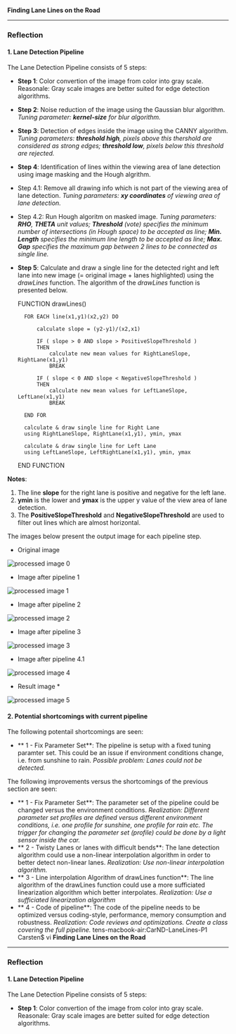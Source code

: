 **Finding Lane Lines on the Road** 

---
### Reflection

#### 1. Lane Detection Pipeline

The Lane Detection Pipeline consists of 5 steps:

* **Step 1**: Color convertion of the image from color into gray scale. 
Reasonale: Gray scale images are better suited for edge detection algorithms.
* **Step 2**: Noise reduction of the image using the Gaussian blur algorithm.
*Tuning parameter: **kernel-size** for blur algorithm.* 
* **Step 3**: Detection of edges inside the image using the CANNY algorithm. 
*Tuning parameters: **threshold high**, pixels above this thershold are considered as strong edges;
**threshold low**, pixels below this threshold are rejected.*
* **Step 4**: Identification of lines within the viewing area of lane detection using image masking and the Hough algrithm. 
* Step 4.1: Remove all drawing info which is not part of the viewing area of lane detection.
*Tuning parameters: **xy coordinates** of viewing area of lane detection.*
* Step 4.2: Run Hough algoritm on masked image.
*Tuning parameters: **RHO**, **THETA** unit values;
**Threshold** (vote) specifies the minimum number of intersections (in Hough space) to be accepted as line;
**Min. Length** specifies the minimum line length to be accepted as line;
**Max. Gap** specifies the maximum gap between 2 lines to be connected as single line.*
* **Step 5**: Calculate and draw a single line for the detected right and left lane into new image 
(= original image + lanes highlighted) using the *drawLines* function. The algorithm of the *drawLines*
function is presented below.

 
    FUNCTION drawLines() 
                                
        FOR EACH line(x1,y1)(x2,y2) DO
                        
            calculate slope = (y2-y1)/(x2,x1)
                        
            IF ( slope > 0 AND slope > PositiveSlopeThreshold ) 
            THEN   
                calculate new mean values for RightLaneSlope, RightLane(x1,y1)
                BREAK
             
            IF ( slope < 0 AND slope < NegativeSlopeThreshold ) 
            THEN   
                calculate new mean values for LeftLaneSlope, LeftLane(x1,y1)
                BREAK
                
        END FOR        
                           
        calculate & draw single line for Right Lane 
        using RightLaneSlope, RightLane(x1,y1), ymin, ymax
        
        calculate & draw single line for Left Lane
        using LeftLaneSlope, LeftRightLane(x1,y1), ymin, ymax
        
    END FUNCTION
        
        
   
**Notes**: 
1. The line **slope** for the right lane is positive and negative for the left lane. 
2. **ymin** is the lower and **ymax** is the upper y value of the view area of lane detection. 
3. The **PositiveSlopeThreshold** and **NegativeSlopeThreshold** are used to filter out lines which are almost horizontal.
    

The images below present the output image for each pipeline step.


* Original image 

![processed image 0](./pipeline/image.start.jpg "Original")


* Image after pipeline 1 

![processed image 1](./pipeline/image.pipeline1.jpg "Pipeline 1")


* Image after pipeline 2 

![processed image 2](./pipeline/image.pipeline2.jpg "Pipeline 2")


* Image after pipeline 3 

![processed image 3](./pipeline/image.pipeline3.jpg "Pipeline 3")


* Image after pipeline 4.1 

![processed image 4](./pipeline/image.pipeline4.jpg "Pipeline 4.1")


* Result image *

![processed image 5](./pipeline/image.processed.jpg "Result")
                   


#### 2. Potential shortcomings with current pipeline

The following potentail shortcomings are seen:

* ** 1 - Fix Parameter Set**: The pipeline is setup with a fixed tuning paramter set. 
This could be an issue if environment conditions change, i.e. from sunshine to rain.
*Possible problem: Lanes could not be detected.* 

The following improvements versus the shortcomings of the previous section are seen:

* ** 1 - Fix Parameter Set**: 
The parameter set of the pipeline could be changed versus the environment conditions.
*Realization: Different parameter set profiles are defined versus different environment conditions, i.e.
one profile for sunshine, one profile for rain etc. The trigger for changing the parameter set (profile) could be
done by a light sensor inside the car.*
* ** 2 - Twisty Lanes or lanes with difficult bends**: 
The lane detection algorithm could use a non-linear interpolation algorithm in order to better detect non-linear lanes.
*Realization: Use non-linear interpolation algorithm.*
* ** 3 - Line interpolation Algorithm of drawLines function**: 
The line algorithm of the drawLines function could use a more sufficiated linearization algorithm which better interpolates.
*Realization: Use a sufficiated linearization algorithm*
* ** 4 - Code of pipeline**: 
The code of the pipeline needs to be optimized versus coding-style, performance, memory consumption and robustness.
*Realization: Code reviews and optimizations. Create a class covering the full pipeline.*
tens-macbook-air:CarND-LaneLines-P1 Carsten$ vi 
**Finding Lane Lines on the Road** 


---
### Reflection

#### 1. Lane Detection Pipeline

The Lane Detection Pipeline consists of 5 steps:

* **Step 1**: Color convertion of the image from color into gray scale. 
Reasonale: Gray scale images are better suited for edge detection algorithms.
